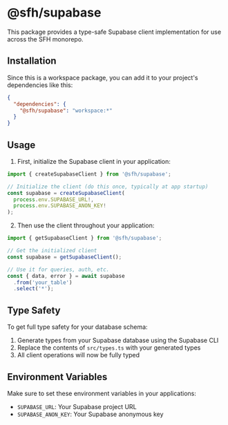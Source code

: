 # @sfh/supabase

This package provides a type-safe Supabase client implementation for use across the SFH monorepo.

## Installation

Since this is a workspace package, you can add it to your project's dependencies like this:

```json
{
  "dependencies": {
    "@sfh/supabase": "workspace:*"
  }
}
```

## Usage

1. First, initialize the Supabase client in your application:

```typescript
import { createSupabaseClient } from '@sfh/supabase';

// Initialize the client (do this once, typically at app startup)
const supabase = createSupabaseClient(
  process.env.SUPABASE_URL!,
  process.env.SUPABASE_ANON_KEY!
);
```

2. Then use the client throughout your application:

```typescript
import { getSupabaseClient } from '@sfh/supabase';

// Get the initialized client
const supabase = getSupabaseClient();

// Use it for queries, auth, etc.
const { data, error } = await supabase
  .from('your_table')
  .select('*');
```

## Type Safety

To get full type safety for your database schema:

1. Generate types from your Supabase database using the Supabase CLI
2. Replace the contents of `src/types.ts` with your generated types
3. All client operations will now be fully typed

## Environment Variables

Make sure to set these environment variables in your applications:

- `SUPABASE_URL`: Your Supabase project URL
- `SUPABASE_ANON_KEY`: Your Supabase anonymous key 
